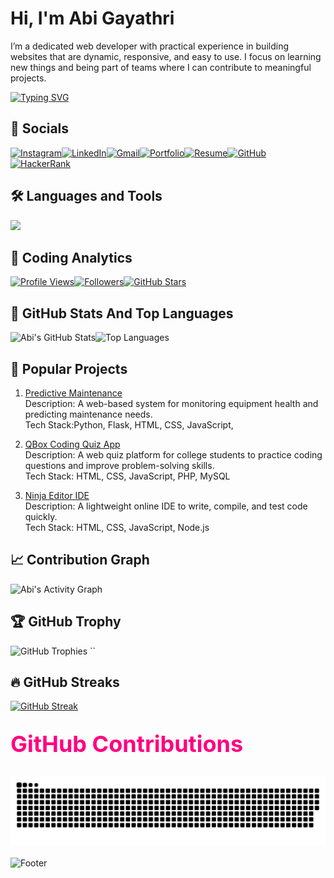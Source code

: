 # Hi, I'm Abi Gayathri 
I’m a dedicated web developer with practical experience in building websites that are dynamic, responsive, and easy to use.
I focus on learning new things and being part of teams where I can contribute to meaningful projects.

[![Typing SVG](https://readme-typing-svg.herokuapp.com?font=Playfair+Display&color=FF69B4&size=25&center=true&vCenter=true&width=500&lines=%F0%9F%8C%99+Writing+stories+that+developers+only+knows%0A%F0%9F%8C%B8)](https://git.io/typing-svg)



## 📌 Socials
[![Instagram](https://img.shields.io/badge/Instagram-%23ff1a66.svg?&style=for-the-badge&logo=instagram&logoColor=white)](https://www.instagram.com/ab_biie._/)[![LinkedIn](https://img.shields.io/badge/LinkedIn-%23ff3377.svg?&style=for-the-badge&logo=linkedin&logoColor=white)](https://www.linkedin.com/in/abi-gayathri-pavalathrowvathan-a555472a3/)[![Gmail](https://img.shields.io/badge/Gmail-%23ff4d88.svg?&style=for-the-badge&logo=gmail&logoColor=white)](mailto:abigayathri23@gmail.com)[![Portfolio](https://img.shields.io/badge/Portfolio-%23ff6699.svg?&style=for-the-badge&logo=firefox&logoColor=white)](https://abigayathri23.vercel.app/)[![Resume](https://img.shields.io/badge/Resume-%23ff80aa.svg?&style=for-the-badge&logo=readme&logoColor=white)](https://drive.google.com/file/d/your-resume-link)[![GitHub](https://img.shields.io/badge/GitHub-%23ff99bb.svg?&style=for-the-badge&logo=github&logoColor=white)](https://github.com/abigayathri23)[![HackerRank](https://img.shields.io/badge/HackerRank-%23ffb3cc.svg?&style=for-the-badge&logo=hackerrank&logoColor=white)](https://www.hackerrank.com/abigayathri23)


## 🛠️ Languages and Tools 
<p align="left">
  <img src="https://skillicons.dev/icons?i=html,css,js,react,php,mysql,python,java,git,github,vscode" />
</p>

## 🧩 Coding Analytics 

[![Profile Views](https://komarev.com/ghpvc/?username=abigayathri23&color=000000&style=for-the-badge)](https://github.com/abigayathri23)[![Followers](https://img.shields.io/github/followers/abigayathri23?color=ff3377&labelColor=000000&label=Followers&style=for-the-badge)](https://github.com/abigayathri23?tab=followers)[![GitHub Stars](https://img.shields.io/github/stars/abigayathri23?color=ff3377&labelColor=000000&label=Stars&style=for-the-badge)](https://github.com/abigayathri23?tab=stars)


## 💪 GitHub Stats And Top Languages 

![Abi's GitHub Stats](https://github-readme-stats.vercel.app/api?username=abigayathri23&show_icons=true&count_private=true&include_all_commits=true&theme=radical)![Top Languages](https://github-readme-stats.vercel.app/api/top-langs/?username=abigayathri23&layout=compact&hide=html,css&theme=radical)

## 📜 Popular Projects

1. [Predictive Maintenance](https://github.com/abigayathri23/Predictive-Maintanace)  
Description: A web-based system for monitoring equipment health and predicting maintenance needs.  
Tech Stack:Python, Flask, HTML, CSS, JavaScript,

2. [QBox Coding Quiz App](https://github.com/abigayathri23/QBox)  
Description: A web quiz platform for college students to practice coding questions and improve problem-solving skills.  
Tech Stack: HTML, CSS, JavaScript, PHP, MySQL  

 3. [Ninja Editor IDE](https://github.com/Srihari-Prasath/Ninja-Editor-IDE)  
Description: A lightweight online IDE to write, compile, and test code quickly.  
Tech Stack: HTML, CSS, JavaScript, Node.js

## 📈 Contribution Graph 
![Abi's Activity Graph](https://github-readme-activity-graph.vercel.app/graph?username=abigayathri23&bg_color=0d1117&color=ffb6c1&line=ff69b4&point=ff85a2&area=true&hide_border=true)

## 🏆 GitHub Trophy
![GitHub Trophies](https://github-profile-trophy.vercel.app/?username=abigayathri23&theme=rose_pine&no-frame=true&no-bg=false&margin-w=5&title=Stars,Followers,Commits,Repositories,PullRequest,Issues)
``

## 🔥 GitHub Streaks 

[![GitHub Streak](https://github-readme-streak-stats.herokuapp.com?user=abigayathri23&background=0D1117&hide_border=true&ring=ff85a2&fire=ff69b4&currStreakNum=ff1493&currStreakLabel=ff69b4&sideNums=ffb6c1&sideLabels=ff85a2&dates=ff85a2&stroke=ffb6c1)](https://git.io/streak-stats)



<h2 style="font-size: 36px; font-weight: bold; margin: 30px 0; color:#ff0080;">GitHub Contributions</h2>
<div style="display: flex; justify-content: center; margin: 20px 0;">
  <img src="https://github.com/abigayathri23/abigayathri23/blob/main/github-user-abi.svg" 
       alt="GitHub Contribution Graph" 
       style="max-width: 100%; height: auto; border-radius: 10px;">
</div>

![Footer](https://capsule-render.vercel.app/api?type=waving&color=FFC0CB&height=120&section=footer)



